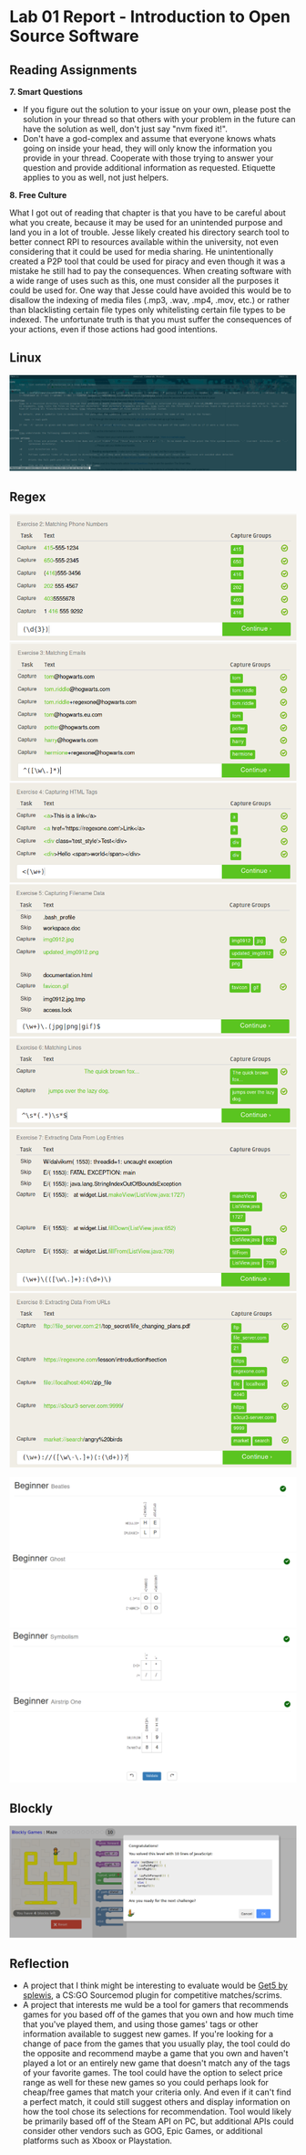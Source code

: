 # Lab 01 Report - Introduction to Open Source Software

## Reading Assignments
**7. Smart Questions**
* If you figure out the solution to your issue on your own, please post the solution in your thread so that others with your problem in the future can have the solution as well, don't just say "nvm fixed it!".
* Don't have a god-complex and assume that everyone knows whats going on inside your head, they will only know the information you provide in your thread. Cooperate with those trying to answer your question and provide additional information as requested. Etiquette applies to you as well, not just helpers.

**8. Free Culture**

What I got out of reading that chapter is that you have to be careful about what you create, because it may be used for an unintended purpose and land you in a lot of trouble. Jesse likely created his directory search tool to better connect RPI to resources available within the university, not even considering that it could be used for media sharing. He unintentionally created a P2P tool that could be used for piracy and even though it was a mistake he still had to pay the consequences. When creating software with a wide range of uses such as this, one must consider all the purposes it could be used for. One way that Jesse could have avoided this would be to disallow the indexing of media files (.mp3, .wav, .mp4, .mov, etc.) or rather than blacklisting certain file types only whitelisting certain file types to be indexed. The unfortunate truth is that you must suffer the consequences of your actions, even if those actions had good intentions.

## Linux
![man tree](../../images/lab-01/man-tree.png)

## Regex
![1](../../images/lab-01/r1.png)
![2](../../images/lab-01/r2.png)
![3](../../images/lab-01/r3.png)
![4](../../images/lab-01/r4.png)
![5](../../images/lab-01/r5.png)
![6](../../images/lab-01/r6.png)
![7](../../images/lab-01/r7.png)

![1](../../images/lab-01/cw1.png)
![2](../../images/lab-01/cw2.png)
![3](../../images/lab-01/cw3.png)
![4](../../images/lab-01/cw4.png)

## Blockly
![1](../../images/lab-01/blockly.png)

## Reflection
* A project that I think might be interesting to evaluate would be [Get5 by splewis](https://github.com/splewis/get5/), a CS:GO Sourcemod plugin for competitive matches/scrims. 
* A project that interests me wuld be a tool for gamers that recommends games for you based off of the games that you own and how much time that you've played them, and using those games' tags or other information available to suggest new games. If you're looking for a change of pace from the games that you usually play, the tool could do the opposite and recommend maybe a game that you own and haven't played a lot or an entirely new game that doesn't match any of the tags of your favorite games. The tool could have the option to select price range as well for these new games so you could perhaps look for cheap/free games that match your criteria only. And even if it can't find a perfect match, it could still suggest others and display information on how the tool chose its selections for recommendation. Tool would likely be primarily based off of the Steam API on PC, but additional APIs could consider other vendors such as GOG, Epic Games, or additional platforms such as Xboox or Playstation.